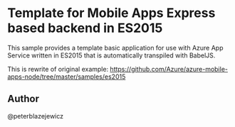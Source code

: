 # Template for Mobile Apps Express based backend in ES2015

This sample provides a template basic application for use with Azure App Service written in ES2015 that is automatically transpiled with BabelJS.

This is rewrite of original example:
https://github.com/Azure/azure-mobile-apps-node/tree/master/samples/es2015

## Author
@peterblazejewicz
